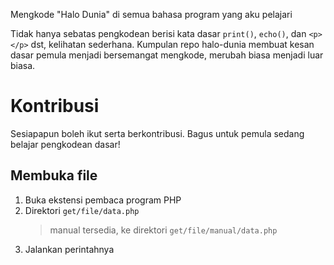 Mengkode "Halo Dunia" di semua bahasa program yang aku pelajari

Tidak hanya sebatas pengkodean berisi kata dasar `print()`, `echo()`, dan `<p></p>` dst, kelihatan sederhana. Kumpulan repo halo-dunia membuat kesan dasar pemula menjadi bersemangat mengkode, merubah biasa menjadi luar biasa.

# Kontribusi
Sesiapapun boleh ikut serta berkontribusi. Bagus untuk pemula sedang belajar pengkodean dasar!
## Membuka file
1. Buka ekstensi pembaca program PHP
1. Direktori `get/file/data.php`
   > manual tersedia, ke direktori `get/file/manual/data.php`
1. Jalankan perintahnya
